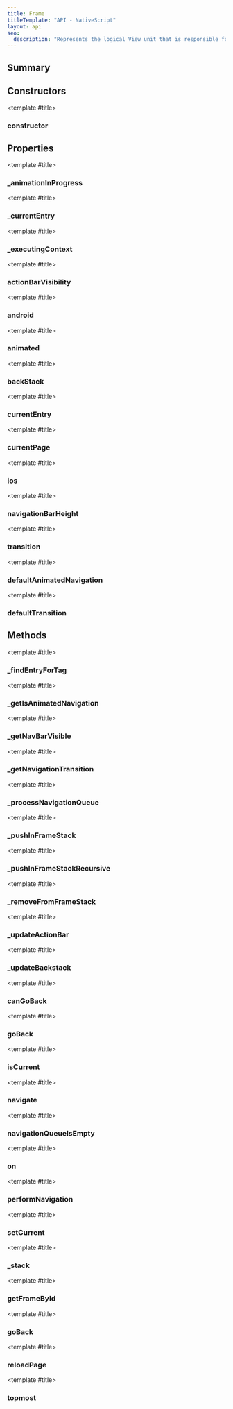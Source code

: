 ```yaml
---
title: Frame
titleTemplate: "API - NativeScript"
layout: api
seo:
  description: "Represents the logical View unit that is responsible for navigation within an application.\nNested frames are supported, enabling hierarchical navigation scenarios."
---
```


<!-- This page is auto generated, do not edit manually. -->
<!-- Run "yarn generate:api-docs" to regenerate -->

<script setup lang="ts">
  import { provide } from "vue";
  import API_DATA from "./Frame.data.json";
  
  provide('API_DATA', API_DATA);
</script>

<APIRefHierarchy v-once />

<APIRefComment commentBase64="eyJibG9ja1RhZ3MiOltdLCJtb2RpZmllclRhZ3MiOnt9LCJzdW1tYXJ5IjpbeyJraW5kIjoidGV4dCIsInRleHQiOiJSZXByZXNlbnRzIHRoZSBsb2dpY2FsIFZpZXcgdW5pdCB0aGF0IGlzIHJlc3BvbnNpYmxlIGZvciBuYXZpZ2F0aW9uIHdpdGhpbiBhbiBhcHBsaWNhdGlvbi5cbk5lc3RlZCBmcmFtZXMgYXJlIHN1cHBvcnRlZCwgZW5hYmxpbmcgaGllcmFyY2hpY2FsIG5hdmlnYXRpb24gc2NlbmFyaW9zLiJ9XX0=" v-once />

## <Heading ignore>Summary</Heading>

<APIRefSummary v-once />

## Constructors

<div class="">

<APIRef for="10265" v-once>

<template #title>

### constructor

</template>

</APIRef>

</div>

## Properties

<div class="isPrivate">

<APIRef for="10299" v-once>

<template #title>

### _animationInProgress

</template>

</APIRef>

</div>

<div class="isPrivate">

<APIRef for="10300" v-once>

<template #title>

### _currentEntry

</template>

</APIRef>

</div>

<div class="isPrivate">

<APIRef for="10301" v-once>

<template #title>

### _executingContext

</template>

</APIRef>

</div>

<div class="isPublic">

<APIRef for="10281" v-once>

<template #title>

### actionBarVisibility

</template>

</APIRef>

</div>

<div class="">

<APIRef for="10287" v-once>

<template #title>

### android

</template>

</APIRef>

</div>

<div class="">

<APIRef for="10285" v-once>

<template #title>

### animated

</template>

</APIRef>

</div>

<div class="">

<APIRef for="10282" v-once>

<template #title>

### backStack

</template>

</APIRef>

</div>

<div class="">

<APIRef for="10284" v-once>

<template #title>

### currentEntry

</template>

</APIRef>

</div>

<div class="">

<APIRef for="10283" v-once>

<template #title>

### currentPage

</template>

</APIRef>

</div>

<div class="">

<APIRef for="10288" v-once>

<template #title>

### ios

</template>

</APIRef>

</div>

<div class="isPrivate">

<APIRef for="10298" v-once>

<template #title>

### navigationBarHeight

</template>

</APIRef>

</div>

<div class="">

<APIRef for="10286" v-once>

<template #title>

### transition

</template>

</APIRef>

</div>

<div class="isStatic">

<APIRef for="10195" v-once>

<template #title>

### defaultAnimatedNavigation

</template>

</APIRef>

</div>

<div class="isStatic">

<APIRef for="10196" v-once>

<template #title>

### defaultTransition

</template>

</APIRef>

</div>

## Methods

<div class="isPrivate">

<APIRef for="10321" v-once>

<template #title>

### _findEntryForTag

</template>

</APIRef>

</div>

<div class="isPrivate">

<APIRef for="10305" v-once>

<template #title>

### _getIsAnimatedNavigation

</template>

</APIRef>

</div>

<div class="isPrivate">

<APIRef for="10318" v-once>

<template #title>

### _getNavBarVisible

</template>

</APIRef>

</div>

<div class="isPrivate">

<APIRef for="10308" v-once>

<template #title>

### _getNavigationTransition

</template>

</APIRef>

</div>

<div class="isPrivate">

<APIRef for="10302" v-once>

<template #title>

### _processNavigationQueue

</template>

</APIRef>

</div>

<div class="isPrivate">

<APIRef for="10328" v-once>

<template #title>

### _pushInFrameStack

</template>

</APIRef>

</div>

<div class="isPrivate">

<APIRef for="10330" v-once>

<template #title>

### _pushInFrameStackRecursive

</template>

</APIRef>

</div>

<div class="isPrivate">

<APIRef for="10332" v-once>

<template #title>

### _removeFromFrameStack

</template>

</APIRef>

</div>

<div class="isPrivate">

<APIRef for="10311" v-once>

<template #title>

### _updateActionBar

</template>

</APIRef>

</div>

<div class="isPrivate">

<APIRef for="10324" v-once>

<template #title>

### _updateBackstack

</template>

</APIRef>

</div>

<div class="">

<APIRef for="10270" v-once>

<template #title>

### canGoBack

</template>

</APIRef>

</div>

<div class="">

<APIRef for="10267" v-once>

<template #title>

### goBack

</template>

</APIRef>

</div>

<div class="isPrivate">

<APIRef for="10289" v-once>

<template #title>

### isCurrent

</template>

</APIRef>

</div>

<div class="">

<APIRef for="10272" v-once>

<template #title>

### navigate

</template>

</APIRef>

</div>

<div class="isPrivate">

<APIRef for="10296" v-once>

<template #title>

### navigationQueueIsEmpty

</template>

</APIRef>

</div>

<div class="">

<APIRef for="10334" v-once>

<template #title>

### on

</template>

</APIRef>

</div>

<div class="isPrivate">

<APIRef for="10315" v-once>

<template #title>

### performNavigation

</template>

</APIRef>

</div>

<div class="isPrivate">

<APIRef for="10292" v-once>

<template #title>

### setCurrent

</template>

</APIRef>

</div>

<div class="isPrivate isStatic">

<APIRef for="10193" v-once>

<template #title>

### _stack

</template>

</APIRef>

</div>

<div class="isStatic">

<APIRef for="10183" v-once>

<template #title>

### getFrameById

</template>

</APIRef>

</div>

<div class="isStatic">

<APIRef for="10188" v-once>

<template #title>

### goBack

</template>

</APIRef>

</div>

<div class="isPrivate isStatic">

<APIRef for="10190" v-once>

<template #title>

### reloadPage

</template>

</APIRef>

</div>

<div class="isStatic">

<APIRef for="10186" v-once>

<template #title>

### topmost

</template>

</APIRef>

</div>
